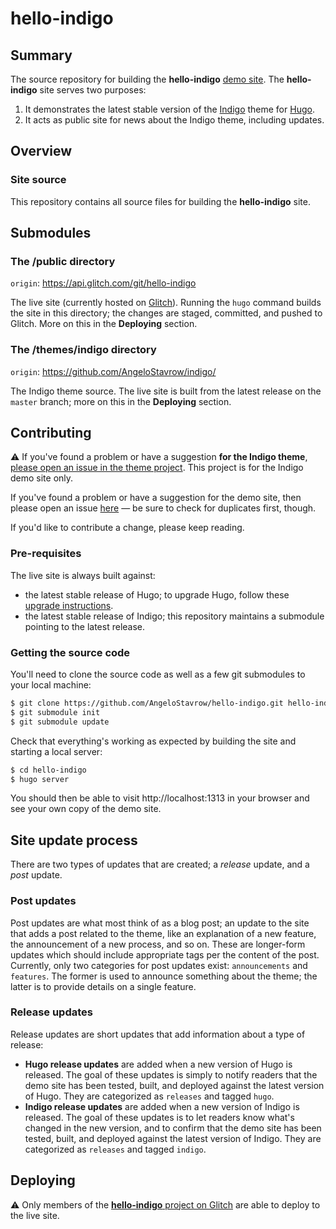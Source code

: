 # hello-indigo

## Summary

The source repository for building the **hello-indigo** [demo site]. The **hello-indigo** site serves two purposes:

1. It demonstrates the latest stable version of the [Indigo] theme for [Hugo].
2. It acts as public site for news about the Indigo theme, including updates.

## Overview

### Site source

This repository contains all source files for building the **hello-indigo** site.

## Submodules

### The /public directory

`origin`: https://api.glitch.com/git/hello-indigo

The live site (currently hosted on [Glitch]). Running the `hugo` command builds the site in this directory; the changes are staged, committed, and pushed to Glitch. More on this in the **Deploying** section.

### The /themes/indigo directory

`origin`: https://github.com/AngeloStavrow/indigo/

The Indigo theme source. The live site is built from the latest release on the `master` branch; more on this in the **Deploying** section.

## Contributing

⚠️ If you've found a problem or have a suggestion **for the Indigo theme**, [please open an issue in the theme project][theme issues]. This project is for the Indigo demo site only.

If you've found a problem or have a suggestion for the demo site, then please open an issue [here] — be sure to check for duplicates first, though.

If you'd like to contribute a change, please keep reading.

### Pre-requisites

The live site is always built against:

- the latest stable release of Hugo; to upgrade Hugo, follow these [upgrade instructions].
- the latest stable release of Indigo; this repository maintains a submodule pointing to the latest release.

### Getting the source code

You'll need to clone the source code as well as a few git submodules to your local machine:

```bash
$ git clone https://github.com/AngeloStavrow/hello-indigo.git hello-indigo
$ git submodule init
$ git submodule update
```

Check that everything's working as expected by building the site and starting a local server:

```bash
$ cd hello-indigo
$ hugo server
```

You should then be able to visit http://localhost:1313 in your browser and see your own copy of the demo site.

## Site update process

There are two types of updates that are created; a _release_ update, and a _post_ update.

### Post updates

Post updates are what most think of as a blog post; an update to the site that adds a post related to the theme, like an explanation of a new feature, the announcement of a new process, and so on. These are longer-form updates which should include appropriate tags per the content of the post. Currently, only two categories for post updates exist: `announcements` and `features`. The former is used to announce something about the theme; the latter is to provide details on a single feature.

### Release updates

Release updates are short updates that add information about a type of release:

- **Hugo release updates** are added when a new version of Hugo is released. The goal of these updates is simply to notify readers that the demo site has been tested, built, and deployed against the latest version of Hugo. They are categorized as `releases` and tagged `hugo`.
- **Indigo release updates** are added when a new version of Indigo is released. The goal of these updates is to let readers know what's changed in the new version, and to confirm that the demo site has been tested, built, and deployed against the latest version of Indigo. They are categorized as `releases` and tagged `indigo`.

## Deploying

⚠️ Only members of the [**hello-indigo** project on Glitch](https://glitch.com/~hello-indigo) are able to deploy to the live site.

<!-- links -->

[demo site]: https://hello-indigo.glitch.me/
[indigo]: https://github.com/AngeloStavrow/indigo/
[hugo]: https://gohugo.io/
[glitch]: https://glitch.com/
[theme issues]: https://github.com/AngeloStavrow/indigo/issues/
[here]: https://github.com/AngeloStavrow/hello-indigo/issues/
[upgrade instructions]: https://gohugo.io/getting-started/installing/#upgrade-hugo
